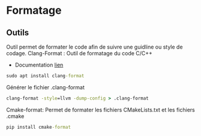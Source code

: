 # Formatage

## Outils 
Outil permet de formater le code afin de suivre une guidline ou style de codage. 
Clang-Format : Outil de formatage du code C/C++  
- Documentation  [lien](https://clang.llvm.org/docs/ClangFormat.html)

```cmd
sudo apt install clang-format
```

Générer le fichier .clang-format
```cmd
clang-format -style=llvm -dump-config > .clang-format
```

Cmake-format:  Permet de formater les fichiers CMakeLists.txt et les fichiers .cmake
```cmd
pip install cmake-format
```
